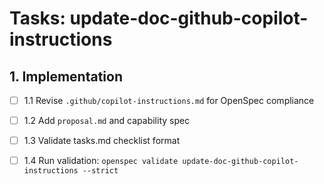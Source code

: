 
# Tasks: update-doc-github-copilot-instructions

## 1. Implementation

- [ ] 1.1 Revise `.github/copilot-instructions.md` for OpenSpec compliance

- [ ] 1.2 Add `proposal.md` and capability spec

- [ ] 1.3 Validate tasks.md checklist format

- [ ] 1.4 Run validation: `openspec validate update-doc-github-copilot-instructions --strict`
